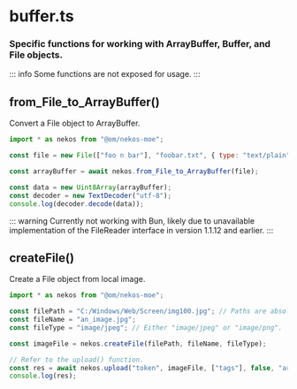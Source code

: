 # buffer.ts

### Specific functions for working with ArrayBuffer, Buffer, and File objects.

::: info
Some functions are not exposed for usage.
:::

## from_File_to_ArrayBuffer()

Convert a File object to ArrayBuffer.

```js
import * as nekos from "@om/nekos-moe";

const file = new File(["foo n bar"], "foobar.txt", { type: "text/plain" });

const arrayBuffer = await nekos.from_File_to_ArrayBuffer(file);

const data = new Uint8Array(arrayBuffer);
const decoder = new TextDecoder("utf-8");
console.log(decoder.decode(data));
```

::: warning
Currently not working with Bun, likely due to unavailable implementation of the FileReader interface in version 1.1.12 and earlier.
:::

## createFile()

Create a File object from local image.

```js
import * as nekos from "@om/nekos-moe";

const filePath = "C:/Windows/Web/Screen/img100.jpg"; // Paths are absolute.
const fileName = "an_image.jpg";
const fileType = "image/jpeg"; // Either "image/jpeg" or "image/png".

const imageFile = nekos.createFile(filePath, fileName, fileType);

// Refer to the upload() function.
const res = await nekos.upload("token", imageFile, ["tags"], false, "artist");
console.log(res);
```
